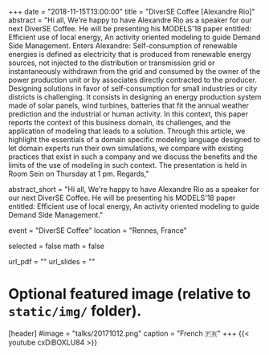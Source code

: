 +++
date = "2018-11-15T13:00:00"
title = "DiverSE Coffee [Alexandre Rio]"
abstract = "Hi all, We're happy to have Alexandre Rio as a speaker for our next DiverSE Coffee. He will be presenting his MODELS'18 paper entitled: Efficient use of local energy, An activity oriented modeling to guide Demand Side Management. Enters Alexandre: Self-consumption of renewable energies is defined as electricity that is produced from renewable energy sources, not injected to the distribution or transmission grid or instantaneously withdrawn from the grid and consumed by the owner of the power production unit or by associates directly contracted to the producer. Designing solutions in favor of self-consumption for small industries or city districts is challenging. It consists in designing an energy production system made of solar panels, wind turbines, batteries that fit the annual weather prediction and the industrial or human activity. In this context, this paper reports the context of this business domain, its challenges, and the application of modeling that leads to a solution. Through this article, we highlight the essentials of a domain specific modeling language designed to let domain experts run their own simulations, we compare with existing practices that exist in such a company and we discuss the benefits and the limits of the use of modeling in such context. The presentation is held in Room Sein on Thursday at 1 pm. Regards,"

abstract_short = "Hi all, We're happy to have Alexandre Rio as a speaker for our next DiverSE Coffee. He will be presenting his MODELS'18 paper entitled: Efficient use of local energy, An activity oriented modeling to guide Demand Side Management."

event = "DiverSE Coffee"
location = "Rennes, France"

selected = false
math = false

url_pdf = ""
url_slides = ""

# Optional featured image (relative to `static/img/` folder).
[header]
#image = "talks/20171012.png"
caption = "French :fr:"
+++
{{< youtube cxDiBOXLU84 >}}
